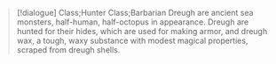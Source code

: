 >[!dialogue] Class;Hunter Class;Barbarian
Dreugh are ancient sea monsters, half-human, half-octopus in appearance. Dreugh are hunted for their hides, which are used for making armor, and dreugh wax, a tough, waxy substance with modest magical properties, scraped from dreugh shells.